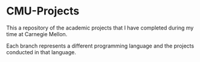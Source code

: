 # CMU-Projects
This a repository of the academic projects that I have completed during my time at Carnegie Mellon.

Each branch represents a different programming language and the projects conducted in that language.
